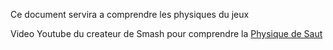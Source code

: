 Ce document servira a comprendre les physiques du jeux

Video Youtube du createur de Smash pour comprendre la [Physique de Saut](https://www.youtube.com/watch?v=noKsDZ-UPq8)